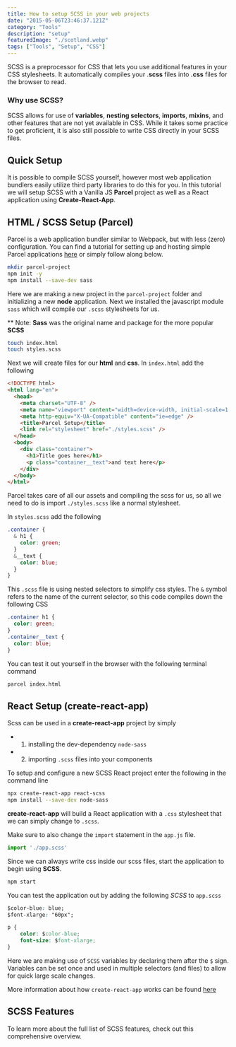 ```yaml
---
title: How to setup SCSS in your web projects
date: "2015-05-06T23:46:37.121Z"
category: "Tools"
description: "setup"
featuredImage: "./scotland.webp"
tags: ["Tools", "Setup", "CSS"]
---
```


SCSS is a preprocessor for CSS that lets you use additional features in your CSS stylesheets. It automatically compiles your .**scss** files into **.css** files for the browser to read. 

### Why use SCSS?
SCSS allows for use of **variables**, **nesting selectors**, **imports**, **mixins**, and other features that are not yet available in CSS. While it takes some practice to get proficient, it is also still possible to write CSS directly in your SCSS files. 

## Quick Setup

It is possible to compile SCSS yourself, however most web application bundlers easily utilize third party libraries to do this for you. In this tutorial we will setup SCSS with a Vanilla JS **Parcel** project as well as a React application using **Create-React-App**.

## HTML / SCSS Setup (Parcel)
Parcel is a web application bundler similar to Webpack, but with less (zero) configuration. You can find a tutorial for setting up and hosting simple Parcel applications [here](http://localhost:8000/tools-parcel-setup/) or simply follow along below. 

```bash
mkdir parcel-project
npm init -y
npm install --save-dev sass
```
Here we are making a new project in the `parcel-project` folder and initializing a new **node** application. Next we installed the javascript module `sass` which will compile our `.scss` stylesheets for us. 

** Note: **Sass** was the original name and package for the more popular **SCSS**

```bash
touch index.html
touch styles.scss
```
Next we will create files for our **html** and **css**. In `index.html` add the following

```HTML
<!DOCTYPE html>
<html lang="en">
  <head>
    <meta charset="UTF-8" />
    <meta name="viewport" content="width=device-width, initial-scale=1.0" />
    <meta http-equiv="X-UA-Compatible" content="ie=edge" />
    <title>Parcel Setup</title>
    <link rel="stylesheet" href="./styles.scss" />
  </head>
  <body>
    <div class="container">
      <h1>Title goes here</h1>
      <p class="container__text">and text here</p>
    </div>
  </body>
</html>
```
Parcel takes care of all our assets and compiling the scss for us, so all we need to do is import `./styles.scss` like a normal stylesheet.

In `styles.scss` add the following

```CSS
.container {
  & h1 {
    color: green;
  }
  &__text {
    color: blue;
  }
}
```
This `.scss` file is using nested selectors to simplify css styles. The `&` symbol refers to the name of the current selector, so this code compiles down the following CSS

```CSS
.container h1 {
  color: green;
}
.container__text {
  color: blue;
}
```
You can test it out yourself in the browser with the following terminal command

```bash
parcel index.html
```

## React Setup (create-react-app)
Scss can be used in a **create-react-app** project by simply 
- 1. installing the dev-dependency `node-sass`  
- 2. importing `.scss` files into your components

To setup and configure a new SCSS React project enter the following in the command line

```bash
npx create-react-app react-scss
npm install --save-dev node-sass
```

**create-react-app** will build a React application with a `.css` stylesheet that we can simply change to `.scss`.

Make sure to also change the `import` statement in the `app.js` file.
```javascript
import './app.scss'
```
Since we can always write css inside our scss files, start the application to begin using **SCSS**.

```bash
npm start
```

You can test the application out by adding the following *SCSS* to `app.scss`

```CSS
$color-blue: blue;
$font-xlarge: "60px";

p {
    color: $color-blue;
    font-size: $font-xlarge;
}
```
Here we are making use of `SCSS` variables by declaring them after the `$` sign. Variables can be set once and used in multiple selectors (and files) to allow for quick large scale changes.

More information about how `create-react-app` works can be found [here](http://localhost:8000/create-react-app/)

## SCSS Features
To learn more about the full list of SCSS features, check out this comprehensive overview.
